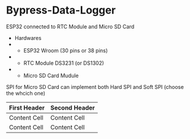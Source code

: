# Bypress-Data-Logger
ESP32 connected to RTC Module and Micro SD Card
- Hardwares
- - ESP32 Wroom (30 pins or 38 pins)
- - RTC Module DS3231 (or DS1302)
- - Micro SD Card Mudule

SPI for Micro SD Card can implement both Hard SPI and Soft SPI (choose the whcich one)

| First Header  | Second Header |
| ------------- | ------------- |
| Content Cell  | Content Cell  |
| Content Cell  | Content Cell  |
